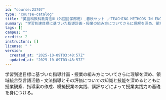```yaml
---
id: "course:23707"
type: "course-catalog"
title: "英語科教科教育法Ⅲ（外国語学部用）_春秋セット ／TEACHING METHODS IN ENGLISH LANGUAGE III"
summary: "学習到達目標に基づいた指導計画・授業の組み方についてさらに理解を深め、領域統合型言語活動・文法指導とその評価についての知識と技能を深めるとともに授業観察、指導案の作成、模擬授業の実践、講評などによって授業実践力の基礎を身につける。"
tags: []
campus: ""
credits: 2
instructors: []
license: " "
version:
  created_at: "2025-10-09T03:48:57Z"
  updated_at: "2025-10-09T03:48:57Z"
---
```


学習到達目標に基づいた指導計画・授業の組み方についてさらに理解を深め、領域統合型言語活動・文法指導とその評価についての知識と技能を深めるとともに授業観察、指導案の作成、模擬授業の実践、講評などによって授業実践力の基礎を身につける。
